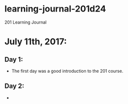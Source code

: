 # learning-journal-201d24
201 Learning Journal

# July 11th, 2017:
## Day 1:
- The first day was a good introduction to the 201 course.

## Day 2:
-
